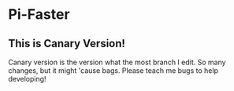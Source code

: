 # Pi-Faster

## This is Canary Version!
Canary version is the version what the most branch I edit.
So many changes, but it might 'cause bags.
Please teach me bugs to help developing!
